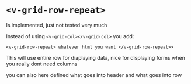 # ```<v-grid-row-repeat>```

Is implemented, just not tested very much

Instead of using ```<v-grid-col></v-grid-col>``` you add:

```<v-grid-row-repeat> whatever html you want </v-grid-row-repeat>>```

This will use entire row for diaplaying data, nice for displaying forms when you really dont need columns

you can also here defined what goes into header and what goes into row